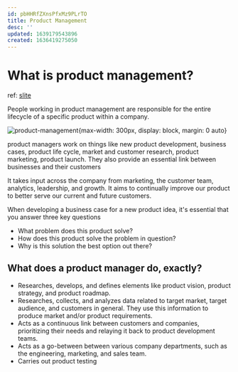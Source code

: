 ```yaml
---
id: pbHHRfZXnsPfxMz9PLrTO
title: Product Management
desc: ''
updated: 1639179543896
created: 1636419275050
---
```

# What is product management?

ref: [slite](https://slite.com/learn/product-management)

People working in product management are responsible for the entire lifecycle of a specific product within a company.

![product-management](https://assets-global.website-files.com/5fda3048302e579473bfb454/60ccb55f912da21698f160da_product-management-que-es.png){max-width: 300px, display: block, margin: 0 auto}

product managers work on things like new product development, business cases, product life cycle, market and customer research, product marketing, product launch. They also provide an essential link between businesses and their customers

It takes input across the company from marketing, the customer team, analytics, leadership, and growth. It aims to continually improve our product to better serve our current and future customers.

When developing a business case for a new product idea, it's essential that you answer three key questions
- What problem does this product solve?
- How does this product solve the problem in question?
- Why is this solution the best option out there?

## What does a product manager do, exactly?
- Researches, develops, and defines elements like product vision, product strategy, and product roadmap.
- Researches, collects, and analyzes data related to target market, target audience, and customers in general. They use this information to produce market and/or product requirements.
- Acts as a continuous link between customers and companies, prioritizing their needs and relaying it back to product development teams.
- Acts as a go-between between various company departments, such as the engineering, marketing, and sales team.
- Carries out product testing